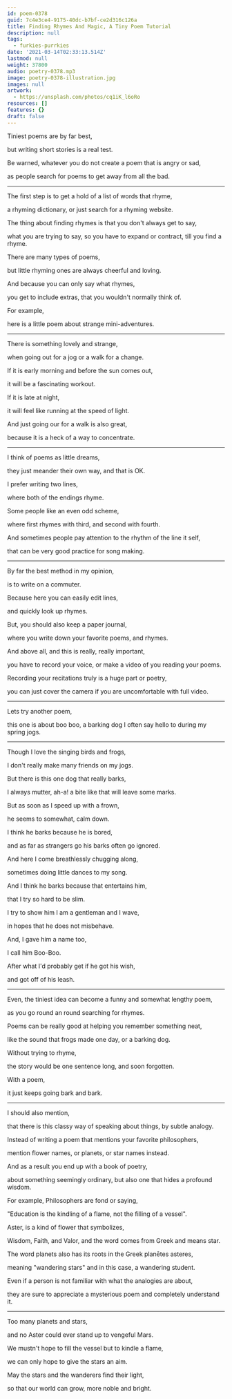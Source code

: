 ```yaml
---
id: poem-0378
guid: 7c4e3ce4-9175-40dc-b7bf-ce2d316c126a
title: Finding Rhymes And Magic, A Tiny Poem Tutorial
description: null
tags:
  - furkies-purrkies
date: '2021-03-14T02:33:13.514Z'
lastmod: null
weight: 37800
audio: poetry-0378.mp3
image: poetry-0378-illustration.jpg
images: null
artwork:
  - https://unsplash.com/photos/cq1iK_l6oRo
resources: []
features: {}
draft: false
---
```


Tiniest poems are by far best,

but writing short stories is a real test.

Be warned, whatever you do not create a poem that is angry or sad,

as people search for poems to get away from all the bad.

---

The first step is to get a hold of a list of words that rhyme,

a rhyming dictionary, or just search for a rhyming website.

The thing about finding rhymes is that you don't always get to say,

what you are trying to say, so you have to expand or contract, till you find a rhyme.

There are many types of poems,

but little rhyming ones are always cheerful and loving.

And because you can only say what rhymes,

you get to include extras, that you wouldn't normally think of.

For example,

here is a little poem about strange mini-adventures.

---

There is something lovely and strange,

when going out for a jog or a walk for a change.

If it is early morning and before the sun comes out,

it will be a fascinating workout.

If it is late at night,

it will feel like running at the speed of light.

And just going our for a walk is also great,

because it is a heck of a way to concentrate.

---

I think of poems as little dreams,

they just meander their own way, and that is OK.

I prefer writing two lines,

where both of the endings rhyme.

Some people like an even odd scheme,

where first rhymes with third, and second with fourth.

And sometimes people pay attention to the rhythm of the line it self,

that can be very good practice for song making.

---

By far the best method in my opinion,

is to write on a commuter.

Because here you can easily edit lines,

and quickly look up rhymes.

But, you should also keep a paper journal,

where you write down your favorite poems, and rhymes.

And above all, and this is really, really important,

you have to record your voice, or make a video of you reading your poems.

Recording your recitations truly is a huge part or poetry,

you can just cover the camera if you are uncomfortable with full video.

---

Lets try another poem,

this one is about boo boo, a barking dog I often say hello to during my spring jogs.

---

Though I love the singing birds and frogs,

I don't really make many friends on my jogs.

But there is this one dog that really barks,

I always mutter, ah-a! a bite like that will leave some marks.

But as soon as I speed up with a frown,

he seems to somewhat, calm down.

I think he barks because he is bored,

and as far as strangers go his barks often go ignored.

And here I come breathlessly chugging along,

sometimes doing little dances to my song.

And I think he barks because that entertains him,

that I try so hard to be slim.

I try to show him I am a gentleman and I wave,

in hopes that he does not misbehave.

And, I gave him a name too,

I call him Boo-Boo.

After what I'd probably get if he got his wish,

and got off of his leash.

---

Even, the tiniest idea can become a funny and somewhat lengthy poem,

as you go round an round searching for rhymes.

Poems can be really good at helping you remember something neat,

like the sound that frogs made one day, or a barking dog.

Without trying to rhyme,

the story would be one sentence long, and soon forgotten.

With a poem,

it just keeps going bark and bark.

---

I should also mention,

that there is this classy way of speaking about things, by subtle analogy.

Instead of writing a poem that mentions your favorite philosophers,

mention flower names, or planets, or star names instead.

And as a result you end up with a book of poetry,

about something seemingly ordinary, but also one that hides a profound wisdom.

For example, Philosophers are fond or saying,

"Education is the kindling of a flame, not the filling of a vessel".

Aster, is a kind of flower that symbolizes,

Wisdom, Faith, and Valor, and the word comes from Greek and means star.

The word planets also has its roots in the Greek planētes asteres,

meaning "wandering stars" and in this case, a wandering student.

Even if a person is not familiar with what the analogies are about,

they are sure to appreciate a mysterious poem and completely understand it.

---

Too many planets and stars,

and no Aster could ever stand up to vengeful Mars.

We mustn't hope to fill the vessel but to kindle a flame,

we can only hope to give the stars an aim.

May the stars and the wanderers find their light,

so that our world can grow, more noble and bright.
